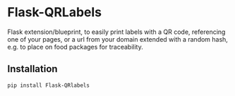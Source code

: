 # Flask-QRLabels

Flask extension/blueprint, to easily print labels with a QR code,
referencing one of your pages, or a url from your domain extended
 with a random hash, e.g. to place on food packages for traceability.

## Installation

    pip install Flask-QRlabels

